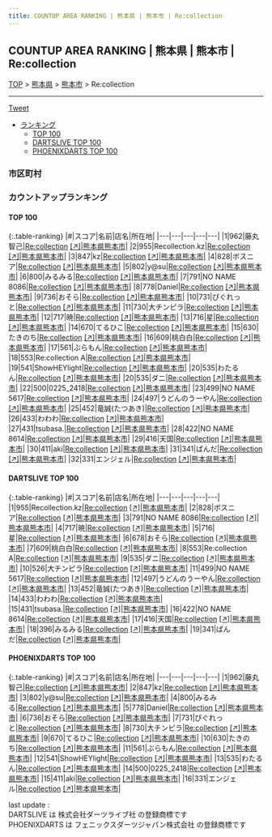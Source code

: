 ```yaml
---
title: COUNTUP AREA RANKING | 熊本県 | 熊本市 | Re:collection
---
```

## COUNTUP AREA RANKING | 熊本県 | 熊本市 | Re:collection

[TOP](/darts/rank/) > [熊本県](/darts/rank/熊本県/) > [熊本市](/darts/rank/熊本県/熊本市/) > Re:collection

___

<a href="https://twitter.com/share?ref_src=twsrc%5Etfw" data-text="COUNTUP AREA RANKING | 熊本県熊本市Re:collection" class="twitter-share-button" data-hashtags="DARTSLIVE,PHOENIXDARTS,darts,ダーツ" data-show-count="false">Tweet</a>

* [ランキング](#カウントアップランキング)
    * [TOP 100](#top-100)
    * [DARTSLIVE TOP 100](#dartslive-top-100)
    * [PHOENIXDARTS TOP 100](#phoenixdarts-top-100)

### 市区町村

<ul>

</ul>

### カウントアップランキング

#### TOP 100



{:.table-ranking}
|#|スコア|名前|店名|所在地|
|---|---|---|---|---|
|1|962|<span class="rank-name-pd">藤丸　智己</span>|<a href="/darts/rank/shops/90875.html">Re:collection</a> <a href="https://vs.phoenixdarts.com/jp/shop/shopDetailInfo/s_90875?s_seq=90875">[↗]</a>|<a href="/darts/rank/熊本県/熊本市">熊本県熊本市</a>|
|2|955|<span class="rank-name-dl">Recollection.kz</span>|<a href="/darts/rank/shops/7205840a80b009b50d9b047a20a7ba1e.html">Re:collection</a> <a href="https://search.dartslive.com/jp/shop/7205840a80b009b50d9b047a20a7ba1e">[↗]</a>|<a href="/darts/rank/熊本県/熊本市">熊本県熊本市</a>|
|3|847|<span class="rank-name-pd">kz</span>|<a href="/darts/rank/shops/90875.html">Re:collection</a> <a href="https://vs.phoenixdarts.com/jp/shop/shopDetailInfo/s_90875?s_seq=90875">[↗]</a>|<a href="/darts/rank/熊本県/熊本市">熊本県熊本市</a>|
|4|828|<span class="rank-name-dl">ボスニア</span>|<a href="/darts/rank/shops/7205840a80b009b50d9b047a20a7ba1e.html">Re:collection</a> <a href="https://search.dartslive.com/jp/shop/7205840a80b009b50d9b047a20a7ba1e">[↗]</a>|<a href="/darts/rank/熊本県/熊本市">熊本県熊本市</a>|
|5|802|<span class="rank-name-pd">y@su</span>|<a href="/darts/rank/shops/90875.html">Re:collection</a> <a href="https://vs.phoenixdarts.com/jp/shop/shopDetailInfo/s_90875?s_seq=90875">[↗]</a>|<a href="/darts/rank/熊本県/熊本市">熊本県熊本市</a>|
|6|800|<span class="rank-name-pd">みるみる</span>|<a href="/darts/rank/shops/90875.html">Re:collection</a> <a href="https://vs.phoenixdarts.com/jp/shop/shopDetailInfo/s_90875?s_seq=90875">[↗]</a>|<a href="/darts/rank/熊本県/熊本市">熊本県熊本市</a>|
|7|791|<span class="rank-name-dl">NO NAME 8086</span>|<a href="/darts/rank/shops/7205840a80b009b50d9b047a20a7ba1e.html">Re:collection</a> <a href="https://search.dartslive.com/jp/shop/7205840a80b009b50d9b047a20a7ba1e">[↗]</a>|<a href="/darts/rank/熊本県/熊本市">熊本県熊本市</a>|
|8|778|<span class="rank-name-pd">Daniel</span>|<a href="/darts/rank/shops/90875.html">Re:collection</a> <a href="https://vs.phoenixdarts.com/jp/shop/shopDetailInfo/s_90875?s_seq=90875">[↗]</a>|<a href="/darts/rank/熊本県/熊本市">熊本県熊本市</a>|
|9|736|<span class="rank-name-pd">おそら</span>|<a href="/darts/rank/shops/90875.html">Re:collection</a> <a href="https://vs.phoenixdarts.com/jp/shop/shopDetailInfo/s_90875?s_seq=90875">[↗]</a>|<a href="/darts/rank/熊本県/熊本市">熊本県熊本市</a>|
|10|731|<span class="rank-name-pd">ぴぐれっと</span>|<a href="/darts/rank/shops/90875.html">Re:collection</a> <a href="https://vs.phoenixdarts.com/jp/shop/shopDetailInfo/s_90875?s_seq=90875">[↗]</a>|<a href="/darts/rank/熊本県/熊本市">熊本県熊本市</a>|
|11|730|<span class="rank-name-pd">大チンピラ</span>|<a href="/darts/rank/shops/90875.html">Re:collection</a> <a href="https://vs.phoenixdarts.com/jp/shop/shopDetailInfo/s_90875?s_seq=90875">[↗]</a>|<a href="/darts/rank/熊本県/熊本市">熊本県熊本市</a>|
|12|717|<span class="rank-name-dl">暁</span>|<a href="/darts/rank/shops/7205840a80b009b50d9b047a20a7ba1e.html">Re:collection</a> <a href="https://search.dartslive.com/jp/shop/7205840a80b009b50d9b047a20a7ba1e">[↗]</a>|<a href="/darts/rank/熊本県/熊本市">熊本県熊本市</a>|
|13|716|<span class="rank-name-dl">星</span>|<a href="/darts/rank/shops/7205840a80b009b50d9b047a20a7ba1e.html">Re:collection</a> <a href="https://search.dartslive.com/jp/shop/7205840a80b009b50d9b047a20a7ba1e">[↗]</a>|<a href="/darts/rank/熊本県/熊本市">熊本県熊本市</a>|
|14|670|<span class="rank-name-pd">てるひこ</span>|<a href="/darts/rank/shops/90875.html">Re:collection</a> <a href="https://vs.phoenixdarts.com/jp/shop/shopDetailInfo/s_90875?s_seq=90875">[↗]</a>|<a href="/darts/rank/熊本県/熊本市">熊本県熊本市</a>|
|15|630|<span class="rank-name-pd">たきのち</span>|<a href="/darts/rank/shops/90875.html">Re:collection</a> <a href="https://vs.phoenixdarts.com/jp/shop/shopDetailInfo/s_90875?s_seq=90875">[↗]</a>|<a href="/darts/rank/熊本県/熊本市">熊本県熊本市</a>|
|16|609|<span class="rank-name-dl">桃白白</span>|<a href="/darts/rank/shops/7205840a80b009b50d9b047a20a7ba1e.html">Re:collection</a> <a href="https://search.dartslive.com/jp/shop/7205840a80b009b50d9b047a20a7ba1e">[↗]</a>|<a href="/darts/rank/熊本県/熊本市">熊本県熊本市</a>|
|17|561|<span class="rank-name-pd">ぶらもん</span>|<a href="/darts/rank/shops/90875.html">Re:collection</a> <a href="https://vs.phoenixdarts.com/jp/shop/shopDetailInfo/s_90875?s_seq=90875">[↗]</a>|<a href="/darts/rank/熊本県/熊本市">熊本県熊本市</a>|
|18|553|<span class="rank-name-dl">Re:collection A</span>|<a href="/darts/rank/shops/7205840a80b009b50d9b047a20a7ba1e.html">Re:collection</a> <a href="https://search.dartslive.com/jp/shop/7205840a80b009b50d9b047a20a7ba1e">[↗]</a>|<a href="/darts/rank/熊本県/熊本市">熊本県熊本市</a>|
|19|541|<span class="rank-name-pd">ShowHEYlight</span>|<a href="/darts/rank/shops/90875.html">Re:collection</a> <a href="https://vs.phoenixdarts.com/jp/shop/shopDetailInfo/s_90875?s_seq=90875">[↗]</a>|<a href="/darts/rank/熊本県/熊本市">熊本県熊本市</a>|
|20|535|<span class="rank-name-pd">わたるん</span>|<a href="/darts/rank/shops/90875.html">Re:collection</a> <a href="https://vs.phoenixdarts.com/jp/shop/shopDetailInfo/s_90875?s_seq=90875">[↗]</a>|<a href="/darts/rank/熊本県/熊本市">熊本県熊本市</a>|
|20|535|<span class="rank-name-dl">ダニ</span>|<a href="/darts/rank/shops/7205840a80b009b50d9b047a20a7ba1e.html">Re:collection</a> <a href="https://search.dartslive.com/jp/shop/7205840a80b009b50d9b047a20a7ba1e">[↗]</a>|<a href="/darts/rank/熊本県/熊本市">熊本県熊本市</a>|
|22|500|<span class="rank-name-pd">0225_2418</span>|<a href="/darts/rank/shops/90875.html">Re:collection</a> <a href="https://vs.phoenixdarts.com/jp/shop/shopDetailInfo/s_90875?s_seq=90875">[↗]</a>|<a href="/darts/rank/熊本県/熊本市">熊本県熊本市</a>|
|23|499|<span class="rank-name-dl">NO NAME 5617</span>|<a href="/darts/rank/shops/7205840a80b009b50d9b047a20a7ba1e.html">Re:collection</a> <a href="https://search.dartslive.com/jp/shop/7205840a80b009b50d9b047a20a7ba1e">[↗]</a>|<a href="/darts/rank/熊本県/熊本市">熊本県熊本市</a>|
|24|497|<span class="rank-name-dl">うどんのうーやん</span>|<a href="/darts/rank/shops/7205840a80b009b50d9b047a20a7ba1e.html">Re:collection</a> <a href="https://search.dartslive.com/jp/shop/7205840a80b009b50d9b047a20a7ba1e">[↗]</a>|<a href="/darts/rank/熊本県/熊本市">熊本県熊本市</a>|
|25|452|<span class="rank-name-dl">竜誠(たつあき)</span>|<a href="/darts/rank/shops/7205840a80b009b50d9b047a20a7ba1e.html">Re:collection</a> <a href="https://search.dartslive.com/jp/shop/7205840a80b009b50d9b047a20a7ba1e">[↗]</a>|<a href="/darts/rank/熊本県/熊本市">熊本県熊本市</a>|
|26|433|<span class="rank-name-dl">わわわ</span>|<a href="/darts/rank/shops/7205840a80b009b50d9b047a20a7ba1e.html">Re:collection</a> <a href="https://search.dartslive.com/jp/shop/7205840a80b009b50d9b047a20a7ba1e">[↗]</a>|<a href="/darts/rank/熊本県/熊本市">熊本県熊本市</a>|
|27|431|<span class="rank-name-dl">tsubasa.</span>|<a href="/darts/rank/shops/7205840a80b009b50d9b047a20a7ba1e.html">Re:collection</a> <a href="https://search.dartslive.com/jp/shop/7205840a80b009b50d9b047a20a7ba1e">[↗]</a>|<a href="/darts/rank/熊本県/熊本市">熊本県熊本市</a>|
|28|422|<span class="rank-name-dl">NO NAME 8614</span>|<a href="/darts/rank/shops/7205840a80b009b50d9b047a20a7ba1e.html">Re:collection</a> <a href="https://search.dartslive.com/jp/shop/7205840a80b009b50d9b047a20a7ba1e">[↗]</a>|<a href="/darts/rank/熊本県/熊本市">熊本県熊本市</a>|
|29|416|<span class="rank-name-dl">天国</span>|<a href="/darts/rank/shops/7205840a80b009b50d9b047a20a7ba1e.html">Re:collection</a> <a href="https://search.dartslive.com/jp/shop/7205840a80b009b50d9b047a20a7ba1e">[↗]</a>|<a href="/darts/rank/熊本県/熊本市">熊本県熊本市</a>|
|30|411|<span class="rank-name-pd">aki</span>|<a href="/darts/rank/shops/90875.html">Re:collection</a> <a href="https://vs.phoenixdarts.com/jp/shop/shopDetailInfo/s_90875?s_seq=90875">[↗]</a>|<a href="/darts/rank/熊本県/熊本市">熊本県熊本市</a>|
|31|341|<span class="rank-name-dl">ぱんだ</span>|<a href="/darts/rank/shops/7205840a80b009b50d9b047a20a7ba1e.html">Re:collection</a> <a href="https://search.dartslive.com/jp/shop/7205840a80b009b50d9b047a20a7ba1e">[↗]</a>|<a href="/darts/rank/熊本県/熊本市">熊本県熊本市</a>|
|32|331|<span class="rank-name-pd">エンジェル</span>|<a href="/darts/rank/shops/90875.html">Re:collection</a> <a href="https://vs.phoenixdarts.com/jp/shop/shopDetailInfo/s_90875?s_seq=90875">[↗]</a>|<a href="/darts/rank/熊本県/熊本市">熊本県熊本市</a>|


#### DARTSLIVE TOP 100



{:.table-ranking}
|#|スコア|名前|店名|所在地|
|---|---|---|---|---|
|1|955|<span class="rank-name-dl">Recollection.kz</span>|<a href="/darts/rank/shops/7205840a80b009b50d9b047a20a7ba1e.html">Re:collection</a> <a href="https://search.dartslive.com/jp/shop/7205840a80b009b50d9b047a20a7ba1e">[↗]</a>|<a href="/darts/rank/熊本県/熊本市">熊本県熊本市</a>|
|2|828|<span class="rank-name-dl">ボスニア</span>|<a href="/darts/rank/shops/7205840a80b009b50d9b047a20a7ba1e.html">Re:collection</a> <a href="https://search.dartslive.com/jp/shop/7205840a80b009b50d9b047a20a7ba1e">[↗]</a>|<a href="/darts/rank/熊本県/熊本市">熊本県熊本市</a>|
|3|791|<span class="rank-name-dl">NO NAME 8086</span>|<a href="/darts/rank/shops/7205840a80b009b50d9b047a20a7ba1e.html">Re:collection</a> <a href="https://search.dartslive.com/jp/shop/7205840a80b009b50d9b047a20a7ba1e">[↗]</a>|<a href="/darts/rank/熊本県/熊本市">熊本県熊本市</a>|
|4|717|<span class="rank-name-dl">暁</span>|<a href="/darts/rank/shops/7205840a80b009b50d9b047a20a7ba1e.html">Re:collection</a> <a href="https://search.dartslive.com/jp/shop/7205840a80b009b50d9b047a20a7ba1e">[↗]</a>|<a href="/darts/rank/熊本県/熊本市">熊本県熊本市</a>|
|5|716|<span class="rank-name-dl">星</span>|<a href="/darts/rank/shops/7205840a80b009b50d9b047a20a7ba1e.html">Re:collection</a> <a href="https://search.dartslive.com/jp/shop/7205840a80b009b50d9b047a20a7ba1e">[↗]</a>|<a href="/darts/rank/熊本県/熊本市">熊本県熊本市</a>|
|6|678|<span class="rank-name-dl">おそら</span>|<a href="/darts/rank/shops/7205840a80b009b50d9b047a20a7ba1e.html">Re:collection</a> <a href="https://search.dartslive.com/jp/shop/7205840a80b009b50d9b047a20a7ba1e">[↗]</a>|<a href="/darts/rank/熊本県/熊本市">熊本県熊本市</a>|
|7|609|<span class="rank-name-dl">桃白白</span>|<a href="/darts/rank/shops/7205840a80b009b50d9b047a20a7ba1e.html">Re:collection</a> <a href="https://search.dartslive.com/jp/shop/7205840a80b009b50d9b047a20a7ba1e">[↗]</a>|<a href="/darts/rank/熊本県/熊本市">熊本県熊本市</a>|
|8|553|<span class="rank-name-dl">Re:collection A</span>|<a href="/darts/rank/shops/7205840a80b009b50d9b047a20a7ba1e.html">Re:collection</a> <a href="https://search.dartslive.com/jp/shop/7205840a80b009b50d9b047a20a7ba1e">[↗]</a>|<a href="/darts/rank/熊本県/熊本市">熊本県熊本市</a>|
|9|535|<span class="rank-name-dl">ダニ</span>|<a href="/darts/rank/shops/7205840a80b009b50d9b047a20a7ba1e.html">Re:collection</a> <a href="https://search.dartslive.com/jp/shop/7205840a80b009b50d9b047a20a7ba1e">[↗]</a>|<a href="/darts/rank/熊本県/熊本市">熊本県熊本市</a>|
|10|526|<span class="rank-name-dl">大チンピラ</span>|<a href="/darts/rank/shops/7205840a80b009b50d9b047a20a7ba1e.html">Re:collection</a> <a href="https://search.dartslive.com/jp/shop/7205840a80b009b50d9b047a20a7ba1e">[↗]</a>|<a href="/darts/rank/熊本県/熊本市">熊本県熊本市</a>|
|11|499|<span class="rank-name-dl">NO NAME 5617</span>|<a href="/darts/rank/shops/7205840a80b009b50d9b047a20a7ba1e.html">Re:collection</a> <a href="https://search.dartslive.com/jp/shop/7205840a80b009b50d9b047a20a7ba1e">[↗]</a>|<a href="/darts/rank/熊本県/熊本市">熊本県熊本市</a>|
|12|497|<span class="rank-name-dl">うどんのうーやん</span>|<a href="/darts/rank/shops/7205840a80b009b50d9b047a20a7ba1e.html">Re:collection</a> <a href="https://search.dartslive.com/jp/shop/7205840a80b009b50d9b047a20a7ba1e">[↗]</a>|<a href="/darts/rank/熊本県/熊本市">熊本県熊本市</a>|
|13|452|<span class="rank-name-dl">竜誠(たつあき)</span>|<a href="/darts/rank/shops/7205840a80b009b50d9b047a20a7ba1e.html">Re:collection</a> <a href="https://search.dartslive.com/jp/shop/7205840a80b009b50d9b047a20a7ba1e">[↗]</a>|<a href="/darts/rank/熊本県/熊本市">熊本県熊本市</a>|
|14|433|<span class="rank-name-dl">わわわ</span>|<a href="/darts/rank/shops/7205840a80b009b50d9b047a20a7ba1e.html">Re:collection</a> <a href="https://search.dartslive.com/jp/shop/7205840a80b009b50d9b047a20a7ba1e">[↗]</a>|<a href="/darts/rank/熊本県/熊本市">熊本県熊本市</a>|
|15|431|<span class="rank-name-dl">tsubasa.</span>|<a href="/darts/rank/shops/7205840a80b009b50d9b047a20a7ba1e.html">Re:collection</a> <a href="https://search.dartslive.com/jp/shop/7205840a80b009b50d9b047a20a7ba1e">[↗]</a>|<a href="/darts/rank/熊本県/熊本市">熊本県熊本市</a>|
|16|422|<span class="rank-name-dl">NO NAME 8614</span>|<a href="/darts/rank/shops/7205840a80b009b50d9b047a20a7ba1e.html">Re:collection</a> <a href="https://search.dartslive.com/jp/shop/7205840a80b009b50d9b047a20a7ba1e">[↗]</a>|<a href="/darts/rank/熊本県/熊本市">熊本県熊本市</a>|
|17|416|<span class="rank-name-dl">天国</span>|<a href="/darts/rank/shops/7205840a80b009b50d9b047a20a7ba1e.html">Re:collection</a> <a href="https://search.dartslive.com/jp/shop/7205840a80b009b50d9b047a20a7ba1e">[↗]</a>|<a href="/darts/rank/熊本県/熊本市">熊本県熊本市</a>|
|18|396|<span class="rank-name-dl">みるみる</span>|<a href="/darts/rank/shops/7205840a80b009b50d9b047a20a7ba1e.html">Re:collection</a> <a href="https://search.dartslive.com/jp/shop/7205840a80b009b50d9b047a20a7ba1e">[↗]</a>|<a href="/darts/rank/熊本県/熊本市">熊本県熊本市</a>|
|19|341|<span class="rank-name-dl">ぱんだ</span>|<a href="/darts/rank/shops/7205840a80b009b50d9b047a20a7ba1e.html">Re:collection</a> <a href="https://search.dartslive.com/jp/shop/7205840a80b009b50d9b047a20a7ba1e">[↗]</a>|<a href="/darts/rank/熊本県/熊本市">熊本県熊本市</a>|


#### PHOENIXDARTS TOP 100



{:.table-ranking}
|#|スコア|名前|店名|所在地|
|---|---|---|---|---|
|1|962|<span class="rank-name-pd">藤丸　智己</span>|<a href="/darts/rank/shops/90875.html">Re:collection</a> <a href="https://vs.phoenixdarts.com/jp/shop/shopDetailInfo/s_90875?s_seq=90875">[↗]</a>|<a href="/darts/rank/熊本県/熊本市">熊本県熊本市</a>|
|2|847|<span class="rank-name-pd">kz</span>|<a href="/darts/rank/shops/90875.html">Re:collection</a> <a href="https://vs.phoenixdarts.com/jp/shop/shopDetailInfo/s_90875?s_seq=90875">[↗]</a>|<a href="/darts/rank/熊本県/熊本市">熊本県熊本市</a>|
|3|802|<span class="rank-name-pd">y@su</span>|<a href="/darts/rank/shops/90875.html">Re:collection</a> <a href="https://vs.phoenixdarts.com/jp/shop/shopDetailInfo/s_90875?s_seq=90875">[↗]</a>|<a href="/darts/rank/熊本県/熊本市">熊本県熊本市</a>|
|4|800|<span class="rank-name-pd">みるみる</span>|<a href="/darts/rank/shops/90875.html">Re:collection</a> <a href="https://vs.phoenixdarts.com/jp/shop/shopDetailInfo/s_90875?s_seq=90875">[↗]</a>|<a href="/darts/rank/熊本県/熊本市">熊本県熊本市</a>|
|5|778|<span class="rank-name-pd">Daniel</span>|<a href="/darts/rank/shops/90875.html">Re:collection</a> <a href="https://vs.phoenixdarts.com/jp/shop/shopDetailInfo/s_90875?s_seq=90875">[↗]</a>|<a href="/darts/rank/熊本県/熊本市">熊本県熊本市</a>|
|6|736|<span class="rank-name-pd">おそら</span>|<a href="/darts/rank/shops/90875.html">Re:collection</a> <a href="https://vs.phoenixdarts.com/jp/shop/shopDetailInfo/s_90875?s_seq=90875">[↗]</a>|<a href="/darts/rank/熊本県/熊本市">熊本県熊本市</a>|
|7|731|<span class="rank-name-pd">ぴぐれっと</span>|<a href="/darts/rank/shops/90875.html">Re:collection</a> <a href="https://vs.phoenixdarts.com/jp/shop/shopDetailInfo/s_90875?s_seq=90875">[↗]</a>|<a href="/darts/rank/熊本県/熊本市">熊本県熊本市</a>|
|8|730|<span class="rank-name-pd">大チンピラ</span>|<a href="/darts/rank/shops/90875.html">Re:collection</a> <a href="https://vs.phoenixdarts.com/jp/shop/shopDetailInfo/s_90875?s_seq=90875">[↗]</a>|<a href="/darts/rank/熊本県/熊本市">熊本県熊本市</a>|
|9|670|<span class="rank-name-pd">てるひこ</span>|<a href="/darts/rank/shops/90875.html">Re:collection</a> <a href="https://vs.phoenixdarts.com/jp/shop/shopDetailInfo/s_90875?s_seq=90875">[↗]</a>|<a href="/darts/rank/熊本県/熊本市">熊本県熊本市</a>|
|10|630|<span class="rank-name-pd">たきのち</span>|<a href="/darts/rank/shops/90875.html">Re:collection</a> <a href="https://vs.phoenixdarts.com/jp/shop/shopDetailInfo/s_90875?s_seq=90875">[↗]</a>|<a href="/darts/rank/熊本県/熊本市">熊本県熊本市</a>|
|11|561|<span class="rank-name-pd">ぶらもん</span>|<a href="/darts/rank/shops/90875.html">Re:collection</a> <a href="https://vs.phoenixdarts.com/jp/shop/shopDetailInfo/s_90875?s_seq=90875">[↗]</a>|<a href="/darts/rank/熊本県/熊本市">熊本県熊本市</a>|
|12|541|<span class="rank-name-pd">ShowHEYlight</span>|<a href="/darts/rank/shops/90875.html">Re:collection</a> <a href="https://vs.phoenixdarts.com/jp/shop/shopDetailInfo/s_90875?s_seq=90875">[↗]</a>|<a href="/darts/rank/熊本県/熊本市">熊本県熊本市</a>|
|13|535|<span class="rank-name-pd">わたるん</span>|<a href="/darts/rank/shops/90875.html">Re:collection</a> <a href="https://vs.phoenixdarts.com/jp/shop/shopDetailInfo/s_90875?s_seq=90875">[↗]</a>|<a href="/darts/rank/熊本県/熊本市">熊本県熊本市</a>|
|14|500|<span class="rank-name-pd">0225_2418</span>|<a href="/darts/rank/shops/90875.html">Re:collection</a> <a href="https://vs.phoenixdarts.com/jp/shop/shopDetailInfo/s_90875?s_seq=90875">[↗]</a>|<a href="/darts/rank/熊本県/熊本市">熊本県熊本市</a>|
|15|411|<span class="rank-name-pd">aki</span>|<a href="/darts/rank/shops/90875.html">Re:collection</a> <a href="https://vs.phoenixdarts.com/jp/shop/shopDetailInfo/s_90875?s_seq=90875">[↗]</a>|<a href="/darts/rank/熊本県/熊本市">熊本県熊本市</a>|
|16|331|<span class="rank-name-pd">エンジェル</span>|<a href="/darts/rank/shops/90875.html">Re:collection</a> <a href="https://vs.phoenixdarts.com/jp/shop/shopDetailInfo/s_90875?s_seq=90875">[↗]</a>|<a href="/darts/rank/熊本県/熊本市">熊本県熊本市</a>|


<div class="footer border-top border-gray-light mt-5 pt-3 text-right text-gray">
    last update : <span style="font-weight: italic" id="foot_last_modified"></span><br />
    DARTSLIVE は 株式会社ダーツライブ社 の登録商標です<br />
    PHOENIXDARTS は フェニックスダーツジャパン株式会社 の登録商標です<br />
</div>

<script src="https://cdnjs.cloudflare.com/ajax/libs/jquery.tablesorter/2.31.3/js/jquery.tablesorter.min.js" integrity="sha512-qzgd5cYSZcosqpzpn7zF2ZId8f/8CHmFKZ8j7mU4OUXTNRd5g+ZHBPsgKEwoqxCtdQvExE5LprwwPAgoicguNg==" crossorigin="anonymous" referrerpolicy="no-referrer"></script>
<link rel="stylesheet" href="https://cdnjs.cloudflare.com/ajax/libs/jquery.tablesorter/2.31.3/css/theme.default.min.css" integrity="sha512-wghhOJkjQX0Lh3NSWvNKeZ0ZpNn+SPVXX1Qyc9OCaogADktxrBiBdKGDoqVUOyhStvMBmJQ8ZdMHiR3wuEq8+w==" crossorigin="anonymous" referrerpolicy="no-referrer" />
<script>
$(function() {
    $(".table-ranking").tablesorter({sortList:[[0, 0]]});
    $("#foot_last_modified").text(formatDate(new Date(document.lastModified), 'yyyy-MM-dd HH:mm:ss'));
});
</script>

<script async src="https://platform.twitter.com/widgets.js" charset="utf-8"></script>